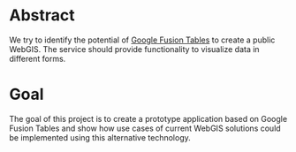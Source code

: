 # Abstract
We try to identify the potential of [Google Fusion Tables](http://www.google.com/fusiontables/) to create a public WebGIS. The service should provide functionality to visualize data in different forms.
 

# Goal
The goal of this project is to create a prototype application based on Google Fusion Tables and show how use cases of current WebGIS solutions could be implemented using this alternative technology.

